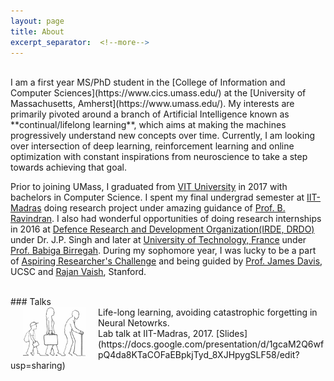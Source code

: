 ```yaml
---
layout: page
title: About
excerpt_separator:  <!--more-->
---
```

<br>
I am a first year MS/PhD student in the [College of Information and Computer Sciences](https://www.cics.umass.edu/)
at the [University of Massachusetts, Amherst](https://www.umass.edu/). My interests are primarily pivoted around
a branch of Artificial Intelligence known as **continual/lifelong learning**, which aims at making the machines progressively
understand new concepts over time. Currently, I am looking over intersection of  deep learning,
reinforcement learning and online optimization with constant inspirations from neuroscience to take a step towards achieving that goal.

Prior to joining UMass, I graduated from [VIT University](http://chennai.vit.ac.in/) in 2017 with bachelors in Computer Science.
I spent my final undergrad semester at [IIT-Madras](https://www.iitm.ac.in) doing research project under amazing guidance of
[Prof. B. Ravindran](https://www.cse.iitm.ac.in/~ravi/). I also had wonderful opportunities of doing research internships in 2016 at
[Defence Research and Development Organization(IRDE, DRDO)](https://www.drdo.gov.in/drdo/labs1/IRDE/English/indexnew.jsp?pg=homepage.jsp) under Dr. J.P. Singh and later at
[University of Technology, France](http://www.utt.fr/en/index.html) under [Prof. Babiga Birregah](https://scholar.google.com/citations?user=qHEWWZ8AAAAJ&hl=en). During my sophomore year, I was lucky to be a part of
[Aspiring Researcher's Challenge](https://aspiringresearchers.soe.ucsc.edu/) and being guided by
[Prof. James Davis](https://users.soe.ucsc.edu/~davis/), UCSC and [Rajan Vaish](https://stanford.edu/~rvaish/), Stanford.

<br>
### Talks
<br>
<img src="/images/talk_lifelong.png" alt="talk_lifelong" align="left" style="width: 100px; margin:0px 20px; border-radius:0%"/>  Life-long learning, avoiding catastrophic forgetting in Neural Netowrks.
<br/>Lab talk at IIT-Madras, 2017. [Slides](https://docs.google.com/presentation/d/1gcaM2Q6wfpQ4da8KTaCOFaEBpkjTyd_8XJHpygSLF58/edit?usp=sharing)